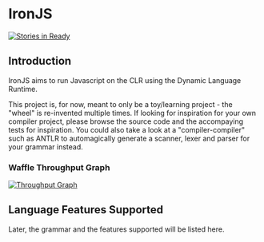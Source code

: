 # IronJS

[![Stories in Ready](https://badge.waffle.io/johanstenberg92/IronJS.svg?label=ready&title=Ready)](http://waffle.io/johanstenberg92/IronJS)

## Introduction
IronJS aims to run Javascript on the CLR using the Dynamic Language Runtime.

This project is, for now, meant to only be a toy/learning project - the "wheel"
is re-invented multiple times. If looking for inspiration for your own compiler project,
please browse the source code and the accompaying tests for inspiration. You could also
take a look at a "compiler-compiler" such as ANTLR to automagically generate a scanner,
lexer and parser for your grammar instead.

### Waffle Throughput Graph

[![Throughput Graph](https://graphs.waffle.io/johanstenberg92/IronJS/throughput.svg)](https://waffle.io/johanstenberg92/IronJS/metrics/throughput)

## Language Features Supported
Later, the grammar and the features supported will be listed here.